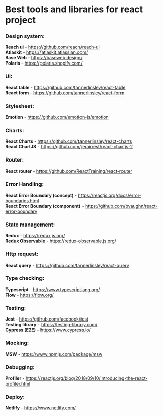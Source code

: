 # Best tools and libraries for react project

### Design system:
**Reach ui** - https://github.com/reach/reach-ui <br>
**Atlaskit** - https://atlaskit.atlassian.com/ <br>
**Base Web** - https://baseweb.design/ <br>
**Polaris** - https://polaris.shopify.com/ <br>

### UI:
**React table** - https://github.com/tannerlinsley/react-table <br>
**React form** - https://github.com/tannerlinsley/react-form <br>

### Stylesheet:
**Emotion** - https://github.com/emotion-js/emotion<br> 

### Charts:
**React Charts** - https://github.com/tannerlinsley/react-charts <br> 
**React ChartJS** - https://github.com/jerairrest/react-chartjs-2 <br>

### Router:
**React router** - https://github.com/ReactTraining/react-router

### Error Handling:
**React Error Boundary (concept)** - https://reactjs.org/docs/error-boundaries.html<br>
**React Error Boundary (component)** - https://github.com/bvaughn/react-error-boundary

### State management: 
**Redux** - https://redux.js.org/ <br>
**Redux Observable** - https://redux-observable.js.org/ <br>

### Http request:
**React query** - https://github.com/tannerlinsley/react-query

### Type checking:
**Typescript** - https://www.typescriptlang.org/ <br>
**Flow** - https://flow.org/

### Testing:
**Jest** - https://github.com/facebook/jest<br>
**Testing library** - https://testing-library.com/<br>
**Cypress (E2E)** - https://www.cypress.io/<br>

### Mocking:
**MSW** - https://www.npmjs.com/package/msw

### Debugging: 
**Profiler** - https://reactjs.org/blog/2018/09/10/introducing-the-react-profiler.html
 
### Deploy:
**Netlify** - https://www.netlify.com/
